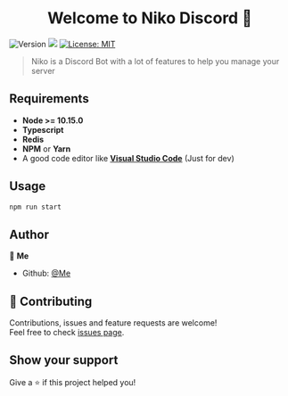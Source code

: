 <h1 align="center">Welcome to Niko Discord 👋</h1>
<p>
  <img alt="Version" src="https://img.shields.io/badge/version-2.0.0-blue.svg?cacheSeconds=2592000" />
  <img src="https://img.shields.io/badge/node->10.15.0-blue.svg" />
  <a href="#" target="_blank">
    <img alt="License: MIT" src="https://img.shields.io/badge/License-MIT-yellow.svg" />
  </a>
</p>

> Niko is a Discord Bot with a lot of features to help you manage your server

## Requirements

- **Node >= 10.15.0**
- **Typescript**
- **Redis**
- **NPM** or **Yarn**
- A good code editor like [**Visual Studio Code**](https://code.visualstudio.com/download) (Just for dev)

## Usage

```sh
npm run start
```

## Author

👤 **Me**

- Github: [@Me](https://github.com/NikoBotDev)

## 🤝 Contributing

Contributions, issues and feature requests are welcome!<br />Feel free to check [issues page](https://github.com/NikoBotDev/Niko-Discord/issues).

## Show your support

Give a ⭐️ if this project helped you!
